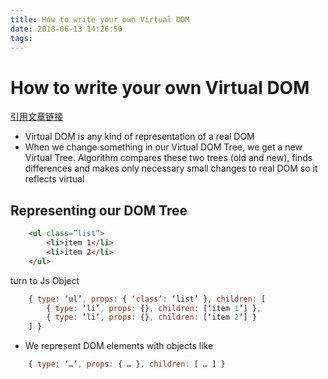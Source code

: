 ```yaml
---
title: How to write your own Virtual DOM
date: 2018-06-13 14:26:50
tags:
---
```


# How to write your own Virtual DOM

[引用文章链接](https://medium.com/@deathmood/how-to-write-your-own-virtual-dom-ee74acc13060)

* Virtual DOM is any kind of representation of a real DOM
* When we change something in our Virtual DOM Tree, we get a new Virtual Tree. Algorithm compares these two trees (old and new), finds differences and makes only necessary small changes to real DOM so it reflects virtual

## Representing our DOM Tree
```html
    <ul class=”list”>
        <li>item 1</li>
        <li>item 2</li>
    </ul>
```

turn to Js Object

```js
    { type: ‘ul’, props: { ‘class’: ‘list’ }, children: [
        { type: ‘li’, props: {}, children: [‘item 1’] },
        { type: ‘li’, props: {}, children: [‘item 2’] }
    ] }
```

* We represent DOM elements with objects like

```js
    { type: ‘…’, props: { … }, children: [ … ] }
```

